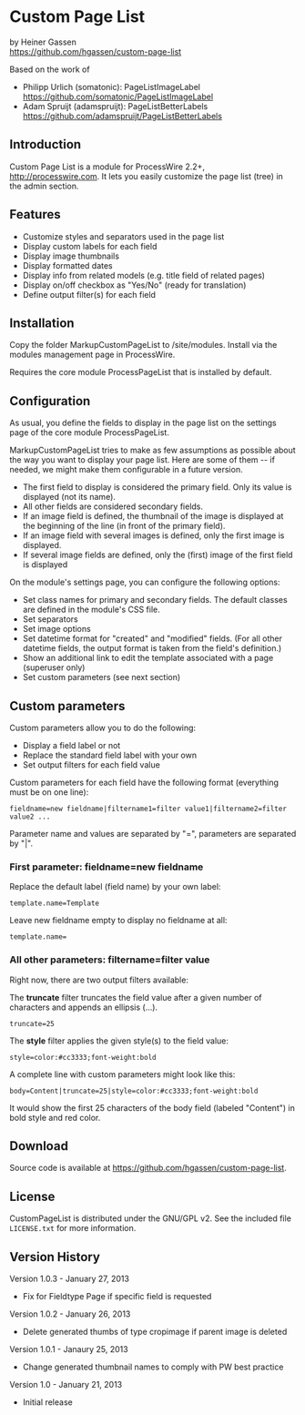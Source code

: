# Custom Page List

by Heiner Gassen  
<https://github.com/hgassen/custom-page-list>

Based on the work of

* Philipp Urlich (somatonic): PageListImageLabel  
<https://github.com/somatonic/PageListImageLabel>
* Adam Spruijt (adamspruijt): PageListBetterLabels  
<https://github.com/adamspruijt/PageListBetterLabels>


## Introduction

Custom Page List is a module for ProcessWire 2.2+, <http://processwire.com>. 
It lets you easily customize the page list (tree) in the admin section.


## Features

* Customize styles and separators used in the page list
* Display custom labels for each field
* Display image thumbnails
* Display formatted dates
* Display info from related models (e.g. title field of related pages)
* Display on/off checkbox as "Yes/No" (ready for translation)
* Define output filter(s) for each field


## Installation

Copy the folder MarkupCustomPageList to /site/modules. Install via the modules management page in ProcessWire.

Requires the core module ProcessPageList that is installed by default.


## Configuration

As usual, you define the fields to display in the page list on the settings page of the core module ProcessPageList.

MarkupCustomPageList tries to make as few assumptions as possible about the way you want to display your page list.
Here are some of them -- if needed, we might make them configurable in a future version.

* The first field to display is considered the primary field. Only its value is displayed (not its name).
* All other fields are considered secondary fields.
* If an image field is defined, the thumbnail of the image is displayed at the beginning of the line (in front of the primary field).
* If an image field with several images is defined, only the first image is displayed.
* If several image fields are defined, only the (first) image of the first field is displayed

On the module's settings page, you can configure the following options:

* Set class names for primary and secondary fields. The default classes are defined in the module's CSS file.
* Set separators
* Set image options
* Set datetime format for "created" and "modified" fields. (For all other datetime fields, the output format is taken from the field's definition.)
* Show an additional link to edit the template associated with a page (superuser only)
* Set custom parameters (see next section)


## Custom parameters

Custom parameters allow you to do the following:

* Display a field label or not
* Replace the standard field label with your own
* Set output filters for each field value

Custom parameters for each field have the following format (everything must be on one line):

	fieldname=new fieldname|filtername1=filter value1|filtername2=filter value2 ...
	
Parameter name and values are separated by "=", parameters are separated by "|".


### First parameter: fieldname=new fieldname

Replace the default label (field name) by your own label:
    
	template.name=Template
	
Leave new fieldname empty to display no fieldname at all:

	template.name=
	

### All other parameters: filtername=filter value

Right now, there are two output filters available:

The **truncate** filter truncates the field value after a given number of characters and appends an ellipsis (...).

	truncate=25

The **style** filter applies the given style(s) to the field value:

	style=color:#cc3333;font-weight:bold
	
A complete line with custom parameters might look like this:

	body=Content|truncate=25|style=color:#cc3333;font-weight:bold
	
It would show the first 25 characters of the body field (labeled "Content") in bold style and red color.


## Download

Source code is available at <https://github.com/hgassen/custom-page-list>.


## License

CustomPageList is distributed under the GNU/GPL v2. See the included file `LICENSE.txt` for more information.


## Version History

Version 1.0.3 - January 27, 2013

* Fix for Fieldtype Page if specific field is requested

Version 1.0.2 - January 26, 2013

* Delete generated thumbs of type cropimage if parent image is deleted

Version 1.0.1 - Janaury 25, 2013

* Change generated thumbnail names to comply with PW best practice

Version 1.0 - January 21, 2013

* Initial release

